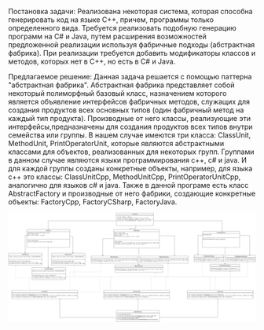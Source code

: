 Постановка задачи:
Реализована некоторая система, которая способна генерировать код на языке С++, причем, программы только определенного вида.
Требуется реализовать подобную генерацию программ на С# и Java, путем  расширения возможностей предложенной реализации используя фабричные подходы (абстрактная фабрика).
При реализации требуется добавить модификаторы классов и методов, которых нет в C++, но есть в C# и Java.

Предлагаемое решение:
Данная задача решается с помощью паттерна "абстрактная фабрика".
Абстрактная фабрика представляет собой некоторый полиморфный базовый класс, назначением которого является объявление интерфейсов фабричных методов, служащих для создания продуктов всех основных типов (один фабричный метод на каждый тип продукта). Производные от него классы, реализующие эти интерфейсы,предназначены для создания продуктов всех типов внутри семейства или группы.
В нашем случае имеются три класса: ClassUnit, MethodUnit, PrintOperatorUnit, которые являются абстрактными классами для объектов, реализованных для некоторых групп. Группами в данном случае являются языки программирования c++, c# и java. И для каждой группы созданы конкретные объекты, например, для языка c++ это классы: ClassUnitCpp, MethodUnitСpp, PrintOperatorUnitСpp, аналогично для языков c# и java.
Также в данной програме есть класс AbstractFactory и производные от него фабрики, создающие конкретные объекты: FactoryCpp, FactoryCSharp, FactoryJava.

![abstract factory (1).jpg](https://github.com/Nastyand/ProgramGenerator/blob/master/abstract%20factory%20(1).jpg)


